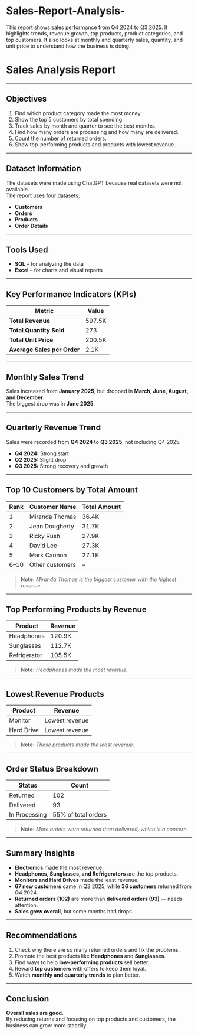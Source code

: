 # Sales-Report-Analysis-
This report shows sales performance from Q4 2024 to Q3 2025. It highlights trends, revenue growth, top products, product categories, and top customers. It also looks at monthly and quarterly sales, quantity, and unit price to understand how the business is doing.
# Sales Analysis Report

---

##  Objectives
1. Find which product category made the most money.  
2. Show the top 5 customers by total spending.  
3. Track sales by month and quarter to see the best months.  
4. Find how many orders are processing and how many are delivered.  
5. Count the number of returned orders.  
6. Show top-performing products and products with lowest revenue.  

---

## Dataset Information
The datasets were made using ChatGPT because real datasets were not available.  
The report uses four datasets:

- **Customers**  
- **Orders**  
- **Products**  
- **Order Details**

---

##  Tools Used
- **SQL** – for analyzing the data  
- **Excel** – for charts and visual reports  

---

## Key Performance Indicators (KPIs)

| Metric | Value |
|---------|--------|
| **Total Revenue** | 597.5K |
| **Total Quantity Sold** | 273 |
| **Total Unit Price** | 200.5K |
| **Average Sales per Order** | 2.1K |

---

## Monthly Sales Trend
Sales increased from **January 2025**, but dropped in **March, June, August, and December**.  
The biggest drop was in **June 2025**.

---

##  Quarterly Revenue Trend
Sales were recorded from **Q4 2024** to **Q3 2025**, not including Q4 2025.

- **Q4 2024:** Strong start  
- **Q2 2025:** Slight drop  
- **Q3 2025:** Strong recovery and growth  

---

##  Top 10 Customers by Total Amount

| Rank | Customer Name | Total Amount |
|------|----------------|---------------|
| 1 | Miranda Thomas | 36.4K |
| 2 | Jean Dougherty | 31.7K |
| 3 | Ricky Rush | 27.9K |
| 4 | David Lee | 27.3K |
| 5 | Mark Cannon | 27.1K |
| 6–10 | Other customers | – |

> **Note:** *Miranda Thomas is the biggest customer with the highest revenue.*

---

##  Top Performing Products by Revenue

| Product | Revenue |
|----------|----------|
| Headphones | 120.9K |
| Sunglasses | 112.7K |
| Refrigerator | 105.5K |

> **Note:** *Headphones made the most revenue.*

---

## Lowest Revenue Products

| Product | Revenue |
|----------|----------|
| Monitor | Lowest revenue |
| Hard Drive | Lowest revenue |

> **Note:** *These products made the least revenue.*

---

## Order Status Breakdown

| Status | Count |
|---------|--------|
| Returned | 102 |
| Delivered | 93 |
| In Processing | 55% of total orders |

> **Note:** *More orders were returned than delivered, which is a concern.*

---

## Summary Insights
- **Electronics** made the most revenue.  
- **Headphones, Sunglasses, and Refrigerators** are the top products.  
- **Monitors and Hard Drives** made the least revenue.  
- **67 new customers** came in Q3 2025, while **36 customers** returned from Q4 2024.  
- **Returned orders (102)** are more than **delivered orders (93)** — needs attention.  
- **Sales grew overall**, but some months had drops.

---

## Recommendations
1. Check why there are so many returned orders and fix the problems.  
2. Promote the best products like **Headphones** and **Sunglasses**.  
3. Find ways to help **low-performing products** sell better.  
4. Reward **top customers** with offers to keep them loyal.  
5. Watch **monthly and quarterly trends** to plan better.

---

## Conclusion
**Overall sales are good.**  
By reducing returns and focusing on top products and customers, the business can grow more steadily.
